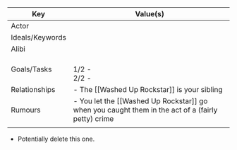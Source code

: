 | Key             | Value(s)                                                                                          |
| --------------- | ------------------------------------------------------------------------------------------------- |
| Actor           |                                                                                                   |
| Ideals/Keywords |                                                                                                   |
| Alibi           |                                                                                                   |
| Goals/Tasks     | <br>1/2 - <br>2/2 -                                                                               |
| Relationships   | - The [[Washed Up Rockstar]] is your sibling                                                      |
| Rumours         | - You let the [[Washed Up Rockstar]] go when you caught them in the act of a (fairly petty) crime |
|                 |                                                                                                   |

- Potentially delete this one.